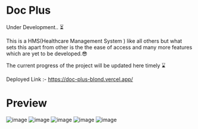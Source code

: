 # Doc Plus 

Under Development.. ⏳

This is a HMS(Healthcare Management System ) like all others but what sets this apart from other is the the ease of access and many more features which are yet to be developed.😎

The current progress of the project will be updated here timely ⌛

Deployed Link :- https://doc-plus-blond.vercel.app/

# Preview

![image](https://github.com/KILLERTIAN/Doc-Plus/assets/77867638/5da3e131-0b73-4221-bfc6-875bf690ac6f)
![image](https://github.com/KILLERTIAN/Doc-Plus/assets/77867638/bf48062c-ec8d-4fb0-a379-71f32894d3a0)
![image](https://github.com/KILLERTIAN/Doc-Plus/assets/77867638/e132623b-7be4-4be0-8dc9-881b2dc6b51b)
![image](https://github.com/KILLERTIAN/Doc-Plus/assets/77867638/a72741ca-c5ad-4bd6-8071-cf9b56c8526e)
![image](https://github.com/KILLERTIAN/Doc-Plus/assets/77867638/75407200-1f62-48bc-811b-6a61a74582a1)


